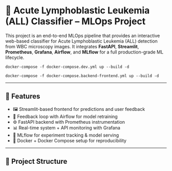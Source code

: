 

# 🧠 Acute Lymphoblastic Leukemia (ALL) Classifier – MLOps Project

This project is an end-to-end MLOps pipeline that provides an interactive web-based classifier for Acute Lymphoblastic Leukemia (ALL) detection from WBC microscopy images. It integrates **FastAPI**, **Streamlit**, **Prometheus**, **Grafana**, **Airflow**, and **MLflow** for a full production-grade ML lifecycle.
```
docker-compose -f docker-compose.dev.yml up --build -d

docker-compose -f docker-compose.backend-frontend.yml up --build -d
```
---

## 🚀 Features

- 🖼️ Streamlit-based frontend for predictions and user feedback  
- 🔁 Feedback loop with Airflow for model retraining  
- ⚙️ FastAPI backend with Prometheus instrumentation  
- 📊 Real-time system + API monitoring with Grafana  
- 🔄 MLflow for experiment tracking & model serving  
- 🐳 Docker + Docker Compose setup for reproducibility  

---

## 🧩 Project Structure

